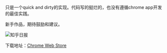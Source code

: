 只是一个quick and dirty的实现。代码写的挺烂的，也没有遵循chrome app开发的最佳实践。

新手作品，期待鼓励和建议。

![知乎日报][1]

下载地址：[Chrome Web Store][2]

[1]:http://www.tinybird.info/wp-content/uploads/2013/12/QQ20131129231654.png
[2]:https://chrome.google.com/webstore/detail/知乎日报/gmhhhkgomcbijkigoakidcpobpioebej